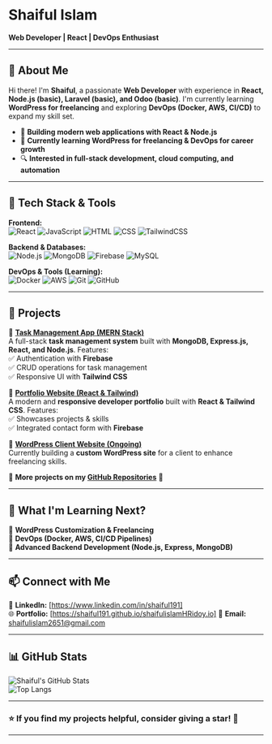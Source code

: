 # **Shaiful Islam**  
**Web Developer | React | DevOps Enthusiast**  

---

## **👋 About Me**  
Hi there! I'm **Shaiful**, a passionate **Web Developer** with experience in **React, Node.js (basic), Laravel (basic), and Odoo (basic)**. I'm currently learning **WordPress for freelancing** and exploring **DevOps (Docker, AWS, CI/CD)** to expand my skill set.  

- 🚀 **Building modern web applications with React & Node.js**  
- 🎯 **Currently learning WordPress for freelancing & DevOps for career growth**  
- 🔍 **Interested in full-stack development, cloud computing, and automation**  

---

## **🔧 Tech Stack & Tools**  
**Frontend:**  
![React](https://img.shields.io/badge/React-20232A?style=flat&logo=react) ![JavaScript](https://img.shields.io/badge/JavaScript-F7DF1E?style=flat&logo=javascript) ![HTML](https://img.shields.io/badge/HTML5-E34F26?style=flat&logo=html5) ![CSS](https://img.shields.io/badge/CSS3-1572B6?style=flat&logo=css3) ![TailwindCSS](https://img.shields.io/badge/TailwindCSS-38B2AC?style=flat&logo=tailwind-css)  

**Backend & Databases:**  
![Node.js](https://img.shields.io/badge/Node.js-43853D?style=flat&logo=node.js) ![MongoDB](https://img.shields.io/badge/MongoDB-4EA94B?style=flat&logo=mongodb) ![Firebase](https://img.shields.io/badge/Firebase-FFCA28?style=flat&logo=firebase) ![MySQL](https://img.shields.io/badge/MySQL-4479A1?style=flat&logo=mysql)  

**DevOps & Tools (Learning):**  
![Docker](https://img.shields.io/badge/Docker-2496ED?style=flat&logo=docker) ![AWS](https://img.shields.io/badge/AWS-232F3E?style=flat&logo=amazon-aws) ![Git](https://img.shields.io/badge/Git-F05032?style=flat&logo=git) ![GitHub](https://img.shields.io/badge/GitHub-181717?style=flat&logo=github)  

---

## **🚀 Projects**  
📌 **[Task Management App (MERN Stack)](https://github.com/Shaiful191/)**  
A full-stack **task management system** built with **MongoDB, Express.js, React, and Node.js**. Features:  
✅ Authentication with **Firebase**  
✅ CRUD operations for task management  
✅ Responsive UI with **Tailwind CSS**  

📌 **[Portfolio Website (React & Tailwind)](https://github.com/Shaiful191/)**  
A modern and **responsive developer portfolio** built with **React & Tailwind CSS**. Features:  
✅ Showcases projects & skills  
✅ Integrated contact form with **Firebase**  

📌 **[WordPress Client Website (Ongoing)](https://github.com/Shaiful191/)**  
Currently building a **custom WordPress site** for a client to enhance freelancing skills.  

📌 **More projects on my [GitHub Repositories](https://github.com/Shaiful191?tab=repositories)** 🚀  

---

## **🎯 What I'm Learning Next?**  
📌 **WordPress Customization & Freelancing**  
📌 **DevOps (Docker, AWS, CI/CD Pipelines)**  
📌 **Advanced Backend Development (Node.js, Express, MongoDB)**  

---

## **📫 Connect with Me**  
💼 **LinkedIn:** [https://www.linkedin.com/in/shaiful191]  
🌐 **Portfolio:** [https://shaiful191.github.io/shaifulislamHRidoy.io] 
📩 **Email:** shaifulislam2651@gmail.com 

---

## **📊 GitHub Stats**  
![Shaiful's GitHub Stats](https://github-readme-stats.vercel.app/api?username=Shaiful191&show_icons=true&theme=tokyonight)  
![Top Langs](https://github-readme-stats.vercel.app/api/top-langs/?username=Shaiful191&layout=compact&theme=tokyonight)  

---

### **⭐️ If you find my projects helpful, consider giving a star!** 🌟  

---
